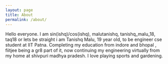 ```yaml
---
layout: page
title: About
permalink: /about/
---
```


Hello everyone. I am sin(ishq)/cos(ishq), malutanishq, tanishq_malu_18, taq18 or lets be straight i am Tanishq Malu, 19 year old, to be engineer cse student at IIT Patna. Completing my education from indore and bhopal , fiitjee being a gr8 part of it, now continuing my engineering virtually from my home at shivpuri madhya pradesh. I love playing sports and gardening.
